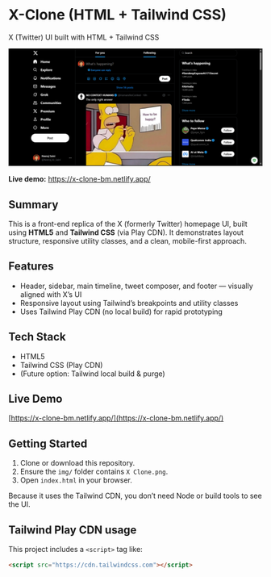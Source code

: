 # X-Clone (HTML + Tailwind CSS)
X (Twitter) UI built with HTML + Tailwind CSS

![X Clone screenshot](img/X%20Clone.png)

**Live demo:** https://x-clone-bm.netlify.app/

## Summary
This is a front-end replica of the X (formerly Twitter) homepage UI, built using **HTML5** and **Tailwind CSS** (via Play CDN). It demonstrates layout structure, responsive utility classes, and a clean, mobile-first approach.

## Features
- Header, sidebar, main timeline, tweet composer, and footer — visually aligned with X’s UI  
- Responsive layout using Tailwind’s breakpoints and utility classes  
- Uses Tailwind Play CDN (no local build) for rapid prototyping  

## Tech Stack
- HTML5  
- Tailwind CSS (Play CDN)  
- (Future option: Tailwind local build & purge)

## Live Demo
[https://x-clone-bm.netlify.app/](https://x-clone-bm.netlify.app/)

## Getting Started

1. Clone or download this repository.  
2. Ensure the `img/` folder contains `X Clone.png`.  
3. Open `index.html` in your browser.

Because it uses the Tailwind CDN, you don’t need Node or build tools to see the UI.

## Tailwind Play CDN usage

This project includes a `<script>` tag like:

```html
<script src="https://cdn.tailwindcss.com"></script>
